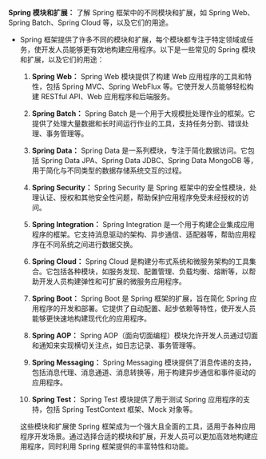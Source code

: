 **Spring 模块和扩展：** 了解 Spring 框架中的不同模块和扩展，如 Spring Web、Spring Batch、Spring Cloud 等，以及它们的用途。

- Spring 框架提供了许多不同的模块和扩展，每个模块都专注于特定领域或任务，使开发人员能够更有效地构建应用程序。以下是一些常见的 Spring 模块和扩展，以及它们的用途：

  1. **Spring Web：** Spring Web 模块提供了构建 Web 应用程序的工具和特性，包括 Spring MVC、Spring WebFlux 等。它使开发人员能够轻松构建 RESTful API、Web 应用程序和后端服务。

  2. **Spring Batch：** Spring Batch 是一个用于大规模批处理作业的框架。它提供了处理大量数据和长时间运行作业的工具，支持任务分割、错误处理、事务管理等。

  3. **Spring Data：** Spring Data 是一系列模块，专注于简化数据访问。它包括 Spring Data JPA、Spring Data JDBC、Spring Data MongoDB 等，用于简化与不同类型的数据存储系统交互的过程。

  4. **Spring Security：** Spring Security 是 Spring 框架中的安全性模块，处理认证、授权和其他安全性问题，帮助保护应用程序免受未经授权的访问。

  5. **Spring Integration：** Spring Integration 是一个用于构建企业集成应用程序的框架。它支持消息驱动的架构、异步通信、适配器等，帮助应用程序在不同系统之间进行数据交换。

  6. **Spring Cloud：** Spring Cloud 是构建分布式系统和微服务架构的工具集合。它包括各种模块，如服务发现、配置管理、负载均衡、熔断等，以帮助开发人员构建弹性和可扩展的微服务应用程序。

  7. **Spring Boot：** Spring Boot 是 Spring 框架的扩展，旨在简化 Spring 应用程序的开发和部署。它提供了自动配置、起步依赖等特性，使开发人员能够更快速地构建现代化的应用程序。

  8. **Spring AOP：** Spring AOP（面向切面编程）模块允许开发人员通过切面和通知来实现横切关注点，如日志记录、事务管理等。

  9. **Spring Messaging：** Spring Messaging 模块提供了消息传递的支持，包括消息代理、消息通道、消息转换等，用于构建异步通信和事件驱动的应用程序。

  10. **Spring Test：** Spring Test 模块提供了用于测试 Spring 应用程序的支持，包括 Spring TestContext 框架、Mock 对象等。

  这些模块和扩展使 Spring 框架成为一个强大且全面的工具，适用于各种应用程序开发场景。通过选择合适的模块和扩展，开发人员可以更加高效地构建应用程序，同时利用 Spring 框架提供的丰富特性和功能。